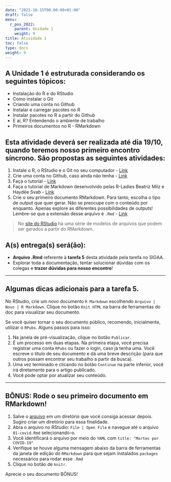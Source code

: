 ```yaml
---
date: "2021-10-15T00:00:00+01:00"
draft: false
menu:
  r_pos_2022:
    parent: Unidade 1
    weight: 9
title: Atividade 1
toc: false
type: docs
weight: 9
---
```


## A **Unidade 1** é estruturada considerando os seguintes tópicos:
- Instalação do R e do RStudio
- Como instalar o Git
- Criando uma conta no Github
- Instalar e carregar pacotes no R
- Instalar pacotes no R a partir do Github
- E aí, R? Entendendo o ambiente de trabalho
- Primeiros documentos no R - RMarkdown

## Esta atividade deverá ser realizada até dia **19/10**, quando teremos nosso primeiro encontro síncrono. São propostas as seguintes atividades:

1. Instale o R, o RStudio e o Git no seu computador - [Link](https://www.places.education/cursos/intro_r/install/)
2. Crie uma conta no Github, caso ainda não tenha - [Link](https://www.places.education/cursos/intro_r/github/)
3. Faça o tutorial - [Link](https://www.places.education/cursos/intro_r/swirl/)
4. Faça o tutorial de Markdown desenvolvido pelas R-Ladies Beatriz Milz e Haydée Svab -  [Link](https://beatriz-milz.shinyapps.io/tutorial_markdown/#section-introdu%C3%A7%C3%A3o)
5. Crie o seu primeiro documento RMarkdown. Para tanto, escolha o tipo de output que quer gerar. Não se preocupe com o conteúdo por enquanto. Apenas explore as diferentes possibilidades de outputs! Lembre-se que a extensão desse arquivo é `.Rmd` -  [Link](https://www.places.education/cursos/intro_r/intro_rmarkdown/)

> No [site do RStudio](https://rmarkdown.rstudio.com/gallery.html) há uma série de modelos de arquivos que podem ser gerados a partir do RMarkdown.

## A(s) entrega(s) será(ão):
- **Arquivo .Rmd** referente à **tarefa 5** desta atividade pela tarefa no SIGAA.
- Explorar toda a documentação, tentar solucionar dúvidas com os colegas e **trazer dúvidas para nosso encontro**!

<hr></hr>

## Algumas dicas adicionais para a tarefa 5. 

No RStudio, crie um novo documento `R Markdown` escolhendo `Arquivo | Novo | R Markdown`.
Clique no botão `Knit HTML` na barra de ferramentas do doc para visualizar seu documento.


Se você quiser tornar o seu documento público, recomendo, inicialmente, utilizar o `RPubs`. Alguns passos para isso:
1. Na janela de pré-visualização, clique no botão `Publicar`.
2. É um processo em duas etapas. Na primeira etapa, você precisa registrar uma conta `RPubs` ou fazer o login, caso já tenha uma. Você escreve o título de seu documento e dá uma breve descrição (para que outros possam encontrar seu trabalho a partir da busca). 
3. Uma vez terminado e clicando no botão `Continue` na parte inferior, você irá diretamente para o artigo publicado. 
4. Você pode optar por atualizar seu conteúdo.

<hr></hr>

## BÔNUS: Rode o seu primeiro documento em RMarkdown!

1. Salve o [arquivo](https://cefetmgbr-my.sharepoint.com/:u:/g/personal/renataoliveira_cefetmg_br/ESP5b0WfqYJFplhjSRiciG0BNKQZnv2HzbHnPBxZEBr3Ew?e=gVcWCQ) em um diretório que você consiga acessar depois. Sugiro criar um diretório para essa finalidade. 
2. Abra o arquivo no RStudio: `File | Open File` e navegue até o arquivo `01-covid.Rmd` selecionando-o. 
3. Você identificará o arquivo por meio do `YAML` com `title: "Mortes por COVID-19"`
4. Verifique se houve alguma mensagem abaixo da barra de ferramentas da janela de edição do `RMarkdown` para que sejam instalados `packages` necessários para rodar esse `.Rmd`
5. Clique no botão de `knitr`. 

Aprecie o seu documento BÔNUS! 

